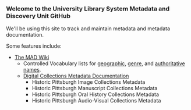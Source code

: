 ### Welcome to the University Library System Metadata and Discovery Unit GitHub

We'll be using this site to track and maintain metadata and metadata documentation.

Some features include:
- [The MAD Wiki](https://github.com/uls-mad/islandora_metadata/wiki)
	- Controlled Vocabulary lists for [geographic](https://github.com/uls-mad/islandora_metadata/wiki/geographic-headings), [genre](https://github.com/uls-mad/islandora_metadata/wiki/Genre-Terms-for-Historic-Pittsburgh-Digital-Objects), and [authoritative names](https://github.com/uls-mad/islandora_metadata/wiki/name-authorities).
	- [Digital Collections Metadata Documentation](https://github.com/uls-mad/islandora_metadata/wiki/Digital-Collections-Metadata-Documentation)
		- Historic Pittsburgh Image Collections Metadata
		- Historic Pittsburgh Manuscript Collections Metadata
		- Historic Pittsburgh Oral History Collections Metadata
		- Historic Pittsburgh Audio-Visual Collections Metadata
